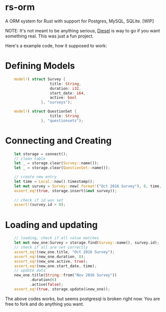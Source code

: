 # rs-orm
A ORM system for Rust with support for Postgres, MySQL, SQLite. [WIP]


NOTE: It's not meant to be anything serious, [Diesel](http://diesel.rs/guides/getting-started/) is way to go if you want something real. This was just a fun project. 

Here's a example code, how it supposed to work:

# Defining Models

```rust
    model!( struct Survey {
                    title: String,
                    duration: i32,
                    start_date: i64,
                    active: bool
                }, "surveys");

    model!( struct QuestionSet {
                    title: String
                }, "questionsets");
```

# Connecting and Creating
```rust
    let storage = connect();
    // clean table
    let _ = storage.clear(Survey::name());
    let _ = storage.clear(QuestionSet::name());

    // create new entry
    let time = Local::now().timestamp();
    let mut survey = Survey::new( format!("Oct 2016 Survey"), 8, time, true);
    assert_eq!(true, storage.insert(&mut survey));
    
    // check if id was set
    assert!(survey.id > 0);
```

# Loading and updating
```rust
    // loading, check if all value matches
    let mut new_one:Survey = storage.find(Survey::name(), survey.id);
    // check if all are set correctly
    assert_eq!(new_one.title, "Oct 2016 Survey");
    assert_eq!(new_one.duration, 8);
    assert_eq!(new_one.active, true);
    assert_eq!(new_one.start_date, time);
    // update data
    new_one.title(String::from("Nov 2016 Survey"))
           .duration(6)
           .active(false);
    assert_eq!(true, storage.update(&new_one));
```

The above codes works, but seems postgresql is broken right now. You are free to fork and do anything you want.
